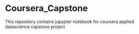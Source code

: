 # Coursera_Capstone

This repository contains jupypter notebook for coursera applied
datascience capstone project